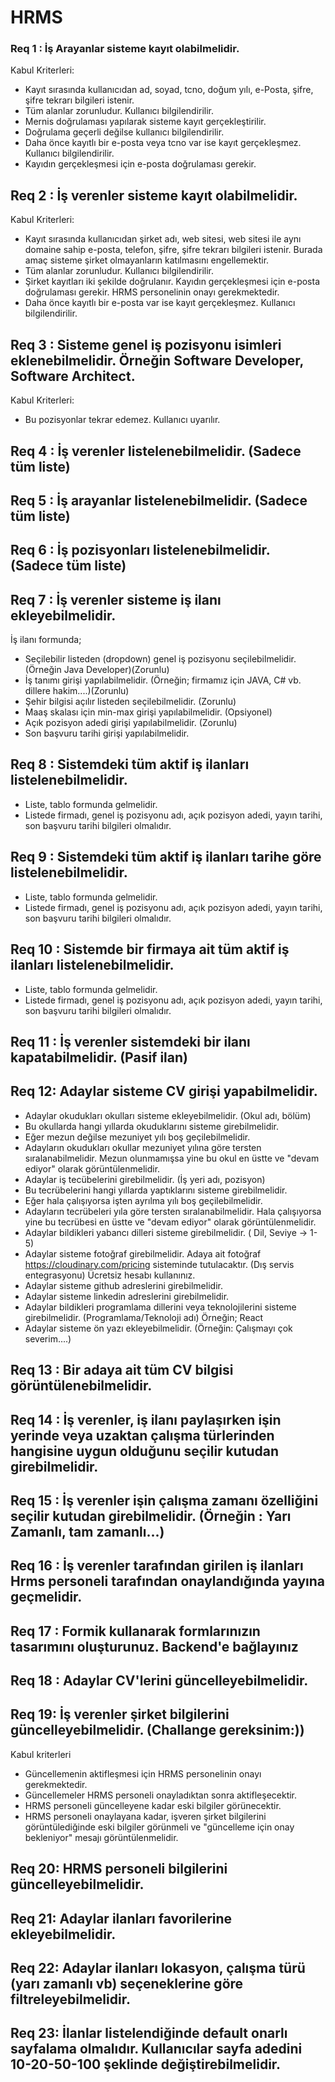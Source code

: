 # HRMS
### Req 1 : İş Arayanlar sisteme kayıt olabilmelidir.
Kabul Kriterleri:
* Kayıt sırasında kullanıcıdan ad, soyad, tcno, doğum yılı, e-Posta, şifre, şifre tekrarı bilgileri istenir.
* Tüm alanlar zorunludur. Kullanıcı bilgilendirilir.
* Mernis doğrulaması yapılarak sisteme kayıt gerçekleştirilir.
* Doğrulama geçerli değilse kullanıcı bilgilendirilir.
* Daha önce kayıtlı bir e-posta veya tcno var ise kayıt gerçekleşmez. Kullanıcı bilgilendirilir.
* Kayıdın gerçekleşmesi için e-posta doğrulaması gerekir.

## Req 2 : İş verenler sisteme kayıt olabilmelidir.
Kabul Kriterleri:
* Kayıt sırasında kullanıcıdan şirket adı, web sitesi, web sitesi ile aynı domaine sahip e-posta, telefon, şifre, şifre tekrarı bilgileri istenir. Burada amaç sisteme şirket olmayanların katılmasını engellemektir.
* Tüm alanlar zorunludur. Kullanıcı bilgilendirilir.
* Şirket kayıtları iki şekilde doğrulanır. Kayıdın gerçekleşmesi için e-posta doğrulaması gerekir. HRMS personelinin onayı gerekmektedir.
* Daha önce kayıtlı bir e-posta var ise kayıt gerçekleşmez. Kullanıcı bilgilendirilir.

## Req 3 : Sisteme genel iş pozisyonu isimleri eklenebilmelidir. Örneğin Software Developer, Software Architect.
Kabul Kriterleri:
* Bu pozisyonlar tekrar edemez. Kullanıcı uyarılır.

## Req 4 : İş verenler listelenebilmelidir. (Sadece tüm liste)

## Req 5 : İş arayanlar listelenebilmelidir. (Sadece tüm liste)

## Req 6 : İş pozisyonları listelenebilmelidir. (Sadece tüm liste)

## Req 7 : İş verenler sisteme iş ilanı ekleyebilmelidir.
İş ilanı formunda;
* Seçilebilir listeden (dropdown) genel iş pozisyonu seçilebilmelidir.(Örneğin Java Developer)(Zorunlu)
* İş tanımı girişi yapılabilmelidir. (Örneğin; firmamız için JAVA, C# vb. dillere hakim....)(Zorunlu)
* Şehir bilgisi açılır listeden seçilebilmelidir. (Zorunlu)
* Maaş skalası için min-max girişi yapılabilmelidir. (Opsiyonel)
* Açık pozisyon adedi girişi yapılabilmelidir. (Zorunlu)
* Son başvuru tarihi girişi yapılabilmelidir.

## Req 8 : Sistemdeki tüm aktif iş ilanları listelenebilmelidir.
* Liste, tablo formunda gelmelidir.
* Listede firmadı, genel iş pozisyonu adı, açık pozisyon adedi, yayın tarihi, son başvuru tarihi bilgileri olmalıdır.

## Req 9 : Sistemdeki tüm aktif iş ilanları tarihe göre listelenebilmelidir.
* Liste, tablo formunda gelmelidir.
* Listede firmadı, genel iş pozisyonu adı, açık pozisyon adedi, yayın tarihi, son başvuru tarihi bilgileri olmalıdır.

## Req 10 : Sistemde bir firmaya ait tüm aktif iş ilanları listelenebilmelidir.
* Liste, tablo formunda gelmelidir.
* Listede firmadı, genel iş pozisyonu adı, açık pozisyon adedi, yayın tarihi, son başvuru tarihi bilgileri olmalıdır.

## Req 11 : İş verenler sistemdeki bir ilanı kapatabilmelidir. (Pasif ilan)

## Req 12: Adaylar sisteme CV girişi yapabilmelidir.
* Adaylar okudukları okulları sisteme ekleyebilmelidir. (Okul adı, bölüm)
* Bu okullarda hangi yıllarda okuduklarını sisteme girebilmelidir.
* Eğer mezun değilse mezuniyet yılı boş geçilebilmelidir.
* Adayların okudukları okullar mezuniyet yılına göre tersten sıralanabilmelidir. Mezun olunmamışsa yine bu okul en üstte ve "devam ediyor" olarak görüntülenmelidir.
* Adaylar iş tecübelerini girebilmelidir. (İş yeri adı, pozisyon)
* Bu tecrübelerini hangi yıllarda yaptıklarını sisteme girebilmelidir.
* Eğer hala çalışıyorsa işten ayrılma yılı boş geçilebilmelidir.
* Adayların tecrübeleri yıla göre tersten sıralanabilmelidir. Hala çalışıyorsa yine bu tecrübesi en üstte ve "devam ediyor" olarak görüntülenmelidir.
* Adaylar bildikleri yabancı dilleri sisteme girebilmelidir. ( Dil, Seviye -> 1-5)
* Adaylar sisteme fotoğraf girebilmelidir. Adaya ait fotoğraf https://cloudinary.com/pricing sisteminde tutulacaktır. (Dış servis entegrasyonu) Ücretsiz hesabı kullanınız.
* Adaylar sisteme github adreslerini girebilmelidir.
* Adaylar sisteme linkedin adreslerini girebilmelidir.
* Adaylar bildikleri programlama dillerini veya teknolojilerini sisteme girebilmelidir. (Programlama/Teknoloji adı) Örneğin; React
* Adaylar sisteme ön yazı ekleyebilmelidir. (Örneğin: Çalışmayı çok severim....)

## Req 13 : Bir adaya ait tüm CV bilgisi görüntülenebilmelidir.

## Req 14 : İş verenler, iş ilanı paylaşırken işin yerinde veya uzaktan çalışma türlerinden hangisine uygun olduğunu seçilir kutudan girebilmelidir.

## Req 15 : İş verenler işin çalışma zamanı özelliğini seçilir kutudan girebilmelidir. (Örneğin : Yarı Zamanlı, tam zamanlı...)

## Req 16 : İş verenler tarafından girilen iş ilanları Hrms personeli tarafından onaylandığında yayına geçmelidir.

## Req 17 : Formik kullanarak formlarınızın tasarımını oluşturunuz. Backend'e bağlayınız

## Req 18 : Adaylar CV'lerini güncelleyebilmelidir.

## Req 19: İş verenler şirket bilgilerini güncelleyebilmelidir. (Challange gereksinim:))
Kabul kriterleri
* Güncellemenin aktifleşmesi için HRMS personelinin onayı gerekmektedir.
* Güncellemeler HRMS personeli onayladıktan sonra aktifleşecektir.
* HRMS personeli güncelleyene kadar eski bilgiler görünecektir.
* HRMS personeli onaylayana kadar, işveren şirket bilgilerini görüntülediğinde eski bilgiler görünmeli ve "güncelleme için onay bekleniyor" mesajı görüntülenmelidir.

## Req 20: HRMS personeli bilgilerini güncelleyebilmelidir.

## Req 21: Adaylar ilanları favorilerine ekleyebilmelidir.

## Req 22: Adaylar ilanları lokasyon, çalışma türü (yarı zamanlı vb) seçeneklerine göre filtreleyebilmelidir.

## Req 23: İlanlar listelendiğinde default onarlı sayfalama olmalıdır. Kullanıcılar sayfa adedini 10-20-50-100 şeklinde değiştirebilmelidir.
